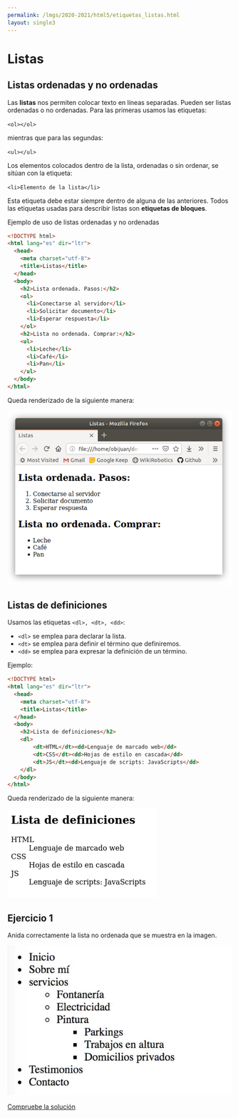 ```yaml
---
permalink: /lmgs/2020-2021/html5/etiquetas_listas.html
layout: single3
---
```


# Listas

## Listas ordenadas y no ordenadas

Las **listas** nos permiten colocar texto en líneas separadas. Pueden ser listas ordenadas o no ordenadas. Para las primeras usamos las etiquetas:

`<ol></ol>`

mientras que para las segundas:

`<ul></ul>`

Los elementos colocados dentro de la lista, ordenadas o sin ordenar, se sitúan con la etiqueta:

 `<li>Elemento de la lista</li>`

Esta etiqueta debe estar siempre dentro de alguna de las anteriores. Todos las etiquetas usadas para describir listas son **etiquetas de bloques**.

Ejemplo de uso de listas ordenadas y no ordenadas

```html
<!DOCTYPE html>
<html lang="es" dir="ltr">
  <head>
    <meta charset="utf-8">
    <title>Listas</title>
  </head>
  <body>
    <h2>Lista ordenada. Pasos:</h2>
    <ol>
      <li>Conectarse al servidor</li>
      <li>Solicitar documento</li>
      <li>Esperar respuesta</li>
    </ol>
    <h2>Lista no ordenada. Comprar:</h2>
    <ul>
      <li>Leche</li>
      <li>Café</li>
      <li>Pan</li>
    </ul>
  </body>
</html>
```

Queda renderizado de la siguiente manera:

![html5](img/html-05.png)

## Listas de definiciones

Usamos las etiquetas `<dl>, <dt>, <dd>`:

* `<dl>` se emplea para declarar la lista.
* `<dt>` se emplea para definir el término que definiremos.
* `<dd>` se emplea para expresar la definición de un término.

Ejemplo:

```html
<!DOCTYPE html>
<html lang="es" dir="ltr">
  <head>
    <meta charset="utf-8">
    <title>Listas</title>
  </head>
  <body>
    <h2>Lista de definiciones</h2>
    <dl>
        <dt>HTML</dt><dd>Lenguaje de marcado web</dd>
        <dt>CSS</dt><dd>Hojas de estilo en cascada</dd>
        <dt>JS</dt><dd>Lenguaje de scripts: JavaScripts</dd>
    </dl>
  </body>
</html>
```

Queda renderizado de la siguiente manera:

![html5](img/lista_definiciones.png)

## Ejercicio 1

Anida correctamente la lista no ordenada que se muestra en la imagen.

![html5](img/ejemplo-listas-anidadas.jpg)

[Compruebe la solución](doc/solucion5.txt)